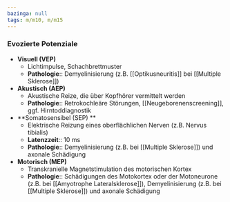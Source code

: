 ```yaml
---
bazinga: null
tags: m/m10, m/m15
---
```

### Evozierte Potenziale
- **Visuell (VEP)**
	- Lichtimpulse, Schachbrettmuster
	- **Pathologie**:: Demyelinisierung (z.B. [[Optikusneuritis]] bei [[Multiple Sklerose]])
- **Akustisch (AEP)**
	- Akustische Reize, die über Kopfhörer vermittelt werden
	- **Pathologie**:: Retrokochleäre Störungen, [[Neugeborenenscreening]], ggf. Hirntoddiagnostik
- **Somatosensibel (SEP)	**
	- Elektrische Reizung eines oberflächlichen Nerven (z.B. Nervus tibialis)
	- **Latenzzeit**:: 10 ms
	- **Pathologie**:: Demyelinisierung (z.B. bei [[Multiple Sklerose]]) und axonale Schädigung
- **Motorisch (MEP)**
	- Transkranielle Magnetstimulation des motorischen Kortex
	- **Pathologie**:: Schädigungen des Motokortex oder der Motoneurone (z.B. bei [[Amyotrophe Lateralsklerose]]), Demyelinisierung (z.B. bei [[Multiple Sklerose]]) und axonale Schädigung




